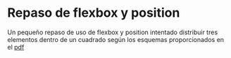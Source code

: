 # Repaso de flexbox y position

Un pequeño repaso de uso de flexbox y position intentado distribuir tres elementos dentro de un cuadrado según los esquemas proporcionados en el [pdf](https://github.com/oneeyedman/repaso-flexbox-y-position/blob/master/ejercicios-de-flex-position-responsive.pdf)
